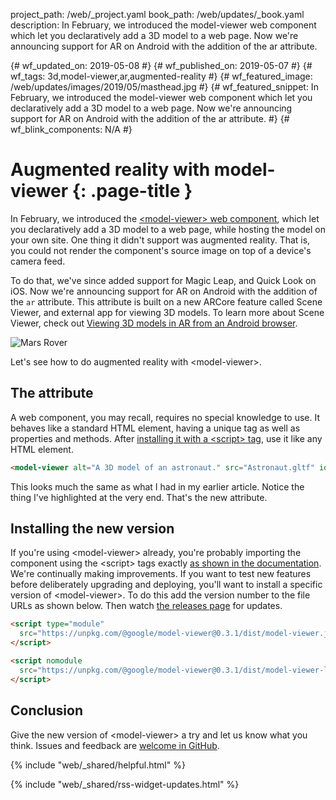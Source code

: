 project_path: /web/_project.yaml
book_path: /web/updates/_book.yaml
description: In February, we introduced the model-viewer web component which let you declaratively add a 3D model to a web page. Now we're announcing support for AR on Android with the addition of the ar attribute. 

{# wf_updated_on: 2019-05-08 #}
{# wf_published_on: 2019-05-07 #}
{# wf_tags: 3d,model-viewer,ar,augmented-reality #}
{# wf_featured_image: /web/updates/images/2019/05/masthead.jpg #}
{# wf_featured_snippet: In February, we introduced the model-viewer web component which let you declaratively add a 3D model to a web page. Now we're announcing support for AR on Android with the addition of the ar attribute. #}
{# wf_blink_components: N/A #}

# Augmented reality with model-viewer {: .page-title }

In February, we introduced the [&lt;model-viewer> web
component](/web/updates/2019/02/model-viewer),
which let you declaratively add a 3D model to a web page, while hosting the
model on your own site. One thing it didn't support  was augmented reality. That
is, you could not render the component's source image on top of a device's
camera feed.  

To do that, we've since added support for Magic Leap, and Quick Look on iOS. Now
we're announcing support for AR on Android with the addition of the `ar`
attribute. This attribute is built on a new ARCore feature called Scene Viewer,
and external app for viewing 3D models. To learn more about Scene Viewer,
check out [Viewing 3D models in AR from an Android browser](/ar/develop/java/scene-viewer).

![Mars Rover](/web/updates/images/2019/05/rover.png)

Let's see how to do augmented reality with &lt;model-viewer>.

## The attribute

A web component, you may recall, requires no special knowledge to use. It
behaves like a standard HTML element, having a unique tag as well as properties
and methods. After
[installing it with a &lt;script> tag](https://github.com/GoogleWebComponents/model-viewer#installing),
use it like any HTML element.

```html
<model-viewer alt="A 3D model of an astronaut." src="Astronaut.gltf" ios-src="Astronaut.usdz" magic-leap ar>
```

This looks much the same as what I had in my earlier article. Notice the thing
I've highlighted at the very end. That's the new attribute. 

## Installing the new version

If you're using &lt;model-viewer> already, you're probably importing the component
using the &lt;script> tags exactly
[as shown in the documentation](https://googlewebcomponents.github.io/model-viewer/).
We're continually making improvements. If you want to test new features before
deliberately upgrading and deploying, you'll want to install a specific version
of &lt;model-viewer>. To do this add the version number to the file URLs as shown
below. Then watch
[the releases page](https://github.com/GoogleWebComponents/model-viewer/releases)
for updates.

```html
<script type="module" 
  src="https://unpkg.com/@google/model-viewer@0.3.1/dist/model-viewer.js">
</script>

<script nomodule
  src="https://unpkg.com/@google/model-viewer@0.3.1/dist/model-viewer-legacy.js">
</script>
```

## Conclusion

Give the new version of &lt;model-viewer> a try and let us know what you think.
Issues and feedback are
[welcome in GitHub](https://github.com/GoogleWebComponents/model-viewer/issues).

{% include "web/_shared/helpful.html" %}

{% include "web/_shared/rss-widget-updates.html" %}

